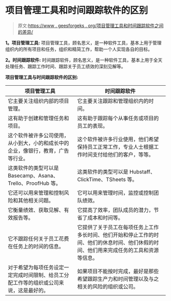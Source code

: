 # 项目管理工具和时间跟踪软件的区别

> 原文:[https://www . geesforgeks . org/项目管理工具和时间跟踪软件之间的差异/](https://www.geeksforgeeks.org/difference-between-project-management-tool-and-time-tracking-software/)

**1。项目管理工具:**
项目管理工具，顾名思义，是一种软件工具，基本上用于管理组织内的所有项目和任务，组织和精简工作，帮助一个人实现各自的目标。

**2。时间跟踪软件:**
时间跟踪软件，顾名思义，是一种软件工具，基本上用于全天处理任务、跟踪工作时间、跟踪关于员工绩效的深刻见解等。

**项目管理工具与时间跟踪软件的区别:**

<center>

| 项目管理工具 | 时间跟踪软件 |
| --- | --- |
| 它主要关注组织内部的项目管理。 | 它主要关注跟踪和管理组织内的时间。 |
| 这有助于创建和管理任务和项目。 | 这有助于跟踪每个从事任务或项目的员工的表现。 |
| 这个软件被许多公司使用，从小到大，小的和成长中的企业，像银行，教育，广告等行业。 | 这个软件被许多行业使用，他们希望保持员工正常工作，专业人士根据工作时间支付给他们的客户，等等。 |
| 这类软件的类型可以是 Basecamp、Asana、Trello、ProofHub 等。 | 这类软件的类型可以是 Hubstaff、ClickTime、TSheets 等。 |
| 它还可以用来管理和控制风险和其他相关问题。 | 它可以用来管理时间，监控或控制团队绩效。 |
| 它衡量绩效、获取见解、有效报告等。 | 它提高了效率，团队成员的潜力，节省了成本和时间等。 |
| 它不跟踪任何关于员工花费在任务上的时间的信息。 | 它提供了关于员工在每项任务上工作多长时间、他们开始和停止工作的时间、他们的休息时间、他们休假的时间、他们用来完成任务的工具和资源等信息。 |
| 对于希望为每项任务设定一定完成时间限制、给员工分配工作等的组织或公司来说，这是最好的。 | 如果项目不能按时完成，最好是那些希望跟踪生产力和时间管理以及与之相关的风险的组织或公司。 |

</center>